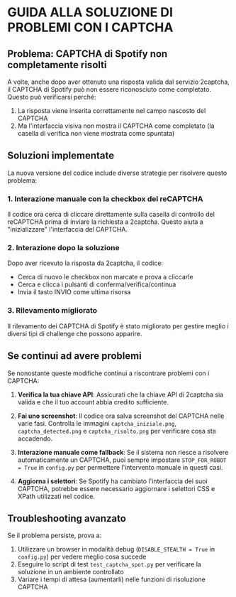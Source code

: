 # GUIDA ALLA SOLUZIONE DI PROBLEMI CON I CAPTCHA

## Problema: CAPTCHA di Spotify non completamente risolti

A volte, anche dopo aver ottenuto una risposta valida dal servizio 2captcha, il CAPTCHA di Spotify può non essere riconosciuto come completato. Questo può verificarsi perché:

1. La risposta viene inserita correttamente nel campo nascosto del CAPTCHA
2. Ma l'interfaccia visiva non mostra il CAPTCHA come completato (la casella di verifica non viene mostrata come spuntata)

## Soluzioni implementate

La nuova versione del codice include diverse strategie per risolvere questo problema:

### 1. Interazione manuale con la checkbox del reCAPTCHA

Il codice ora cerca di cliccare direttamente sulla casella di controllo del reCAPTCHA prima di inviare la richiesta a 2captcha. Questo aiuta a "inizializzare" l'interfaccia del CAPTCHA.

### 2. Interazione dopo la soluzione

Dopo aver ricevuto la risposta da 2captcha, il codice:
- Cerca di nuovo le checkbox non marcate e prova a cliccarle
- Cerca e clicca i pulsanti di conferma/verifica/continua
- Invia il tasto INVIO come ultima risorsa

### 3. Rilevamento migliorato

Il rilevamento dei CAPTCHA di Spotify è stato migliorato per gestire meglio i diversi tipi di challenge che possono apparire.

## Se continui ad avere problemi

Se nonostante queste modifiche continui a riscontrare problemi con i CAPTCHA:

1. **Verifica la tua chiave API**: Assicurati che la chiave API di 2captcha sia valida e che il tuo account abbia credito sufficiente.

2. **Fai uno screenshot**: Il codice ora salva screenshot del CAPTCHA nelle varie fasi. Controlla le immagini `captcha_iniziale.png`, `captcha_detected.png` e `captcha_risolto.png` per verificare cosa sta accadendo.

3. **Interazione manuale come fallback**: Se il sistema non riesce a risolvere automaticamente un CAPTCHA, puoi sempre impostare `STOP_FOR_ROBOT = True` in `config.py` per permettere l'intervento manuale in questi casi.

4. **Aggiorna i selettori**: Se Spotify ha cambiato l'interfaccia dei suoi CAPTCHA, potrebbe essere necessario aggiornare i selettori CSS e XPath utilizzati nel codice.

## Troubleshooting avanzato

Se il problema persiste, prova a:

1. Utilizzare un browser in modalità debug (`DISABLE_STEALTH = True` in `config.py`) per vedere meglio cosa succede
2. Eseguire lo script di test `test_captcha_spot.py` per verificare la soluzione in un ambiente controllato
3. Variare i tempi di attesa (aumentarli) nelle funzioni di risoluzione CAPTCHA

